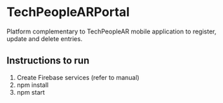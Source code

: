 # TechPeopleARPortal

Platform complementary to TechPeopleAR mobile application to register, update and delete entries.

## Instructions to run

1. Create Firebase services (refer to manual)
2. npm install
3. npm start
